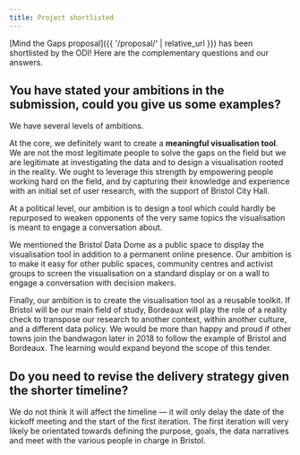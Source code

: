 ```yaml
---
title: Project shortlisted
---
```


[Mind the Gaps proposal]({{ '/proposal/' | relative_url }}) has been shortlisted by the ODI! Here are the complementary questions and our answers.

## You have stated your ambitions in the submission, could you give us some examples?

We have several levels of ambitions.

At the core, we definitely want to create a **meaningful visualisation tool**. We are not the most legitimate people to solve the gaps on the field but we are legitimate at investigating the data and to design a visualisation rooted in the reality. We ought to leverage this strength by empowering people working hard on the field, and by capturing their knowledge and experience with an initial set of user research, with the support of Bristol City Hall.

At a political level, our ambition is to design a tool which could hardly be repurposed to weaken opponents of the very same topics the visualisation is meant to engage a conversation about.

We mentioned the Bristol Data Dome as a public space to display the visualisation tool in addition to a permanent online presence. Our ambition is to make it easy for other public spaces, community centres and activist groups to screen the visualisation on a standard display or on a wall to engage a conversation with decision makers.

Finally, our ambition is to create the visualisation tool as a reusable toolkit. If Bristol will be our main field of study, Bordeaux will play the role of a reality check to transpose our research to another context, within another culture, and a different data policy. We would be more than happy and proud if other towns join the bandwagon later in 2018 to follow the example of Bristol and Bordeaux. The learning would expand beyond the scope of this tender.

## Do you need to revise the delivery strategy given the shorter timeline?

We do not think it will affect the timeline — it will only delay the date of the kickoff meeting and the start of the first iteration. The first iteration will very likely be orientated towards defining the purpose, goals, the data narratives and meet with the various people in charge in Bristol.
